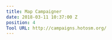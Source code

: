 ```yaml
---
title: Map Campaigner
date: 2018-03-11 10:37:00 Z
position: 4
Tool URL: http://campaigns.hotosm.org/
---
```


